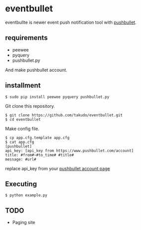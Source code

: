 # eventbullet

eventbullte is newer event push notification tool with [pushbullet](https://www.pushbullet.com/).

## requirements

* peewee
* pyquery
* pushbullet.py

And make pushbullet account.

## installment

```
$ sudo pip install peewee pyquery pushbullet.py
```

Git clone this repository.

```
$ git clone https://github.com/takudo/eventbullet.git
$ cd eventbullet
```

Make config file.

```
$ cp app.cfg.template app.cfg
$ cat app.cfg
[pushbullet]
api_key: [api_key from https://www.pushbullet.com/account]
title: #from#~#to_time# #title#
message: #url#
```

replace api_key from your [pushbullet account page](https://www.pushbullet.com/account)

## Executing

```
$ python example.py
```

## TODO

* Paging site